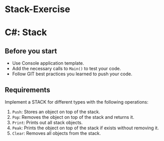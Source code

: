 # Stack-Exercise
# C#: Stack

## **Before you start**

- Use Console application template.
- Add the necessary calls to `Main()` to test your code.
- Follow GIT best practices you learned to push your code.

## Requirements

Implement a STACK for different types with the following operations:

1. `Push`: Stores an object on top of the stack.
2. `Pop`: Removes the object on top of the stack and returns it.
3. `Print`: Prints out all stack objects.
4. `Peak`: Prints the object on top of the stack if exists without removing it.
5. `Clear`: Removes all objects from the stack.
